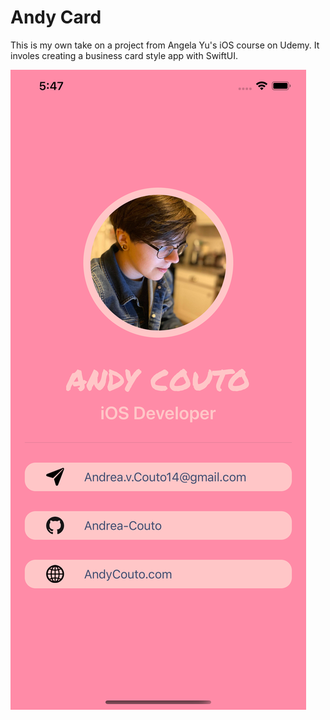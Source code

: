 # Andy Card

This is my own take on a project from Angela Yu's iOS course on Udemy. It involes creating a business card style app with SwiftUI.

![Main Screen](https://github.com/andrea-couto/AndyCard/blob/master/screenshots/mainScreen.png)

